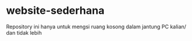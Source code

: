 # website-sederhana
Repository ini hanya untuk mengsi ruang kosong dalam jantung PC kalian/ dan tidak lebih

